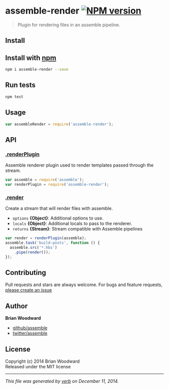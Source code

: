 # assemble-render [![NPM version](https://badge.fury.io/js/assemble-render.svg)](http://badge.fury.io/js/assemble-render)

> Plugin for rendering files in an assemble pipeline.

## Install
## Install with [npm](npmjs.org)

```bash
npm i assemble-render --save
```

## Run tests

```bash
npm test
```

## Usage

```js
var assembleRender = require('assemble-render');
```

## API
### [.renderPlugin](index.js#L31)

Assemble renderer plugin used to render templates passed through the stream.

```js
var assemble = require('assemble');
var renderPlugin = require('assemble-render');
```

### [.render](index.js#L51)

Create a stream that will render files with assemble.

* `options` **{Object}**: Additional options to use.    
* `locals` **{Object}**: Additional locals to pass to the renderer.    
* `returns` **{Stream}**: Stream compatible with Assemble pipelines  

```js
var render = renderPlugin(assemble);
assemble.task('build-posts', function () {
  assemble.src('*.hbs')
    .pipe(render());
});
```


## Contributing
Pull requests and stars are always welcome. For bugs and feature requests, [please create an issue](https://github.com/assemble/assemble-render/issues)

## Author

**Brian Woodward**
 
+ [github/assemble](https://github.com/assemble)
+ [twitter/assemble](http://twitter.com/assemble) 

## License
Copyright (c) 2014 Brian Woodward  
Released under the MIT license

***

_This file was generated by [verb](https://github.com/assemble/verb) on December 11, 2014._